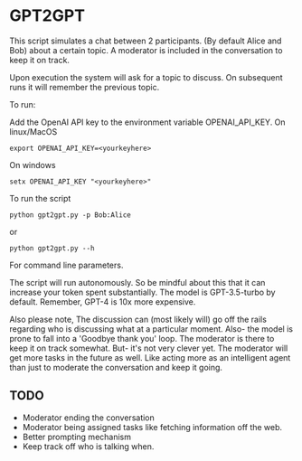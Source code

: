 # GPT2GPT

This script simulates a chat between 2 participants. (By default Alice and Bob) about a certain topic. A moderator is included in the conversation to keep it on track.

Upon execution the system will ask for a topic to discuss. On subsequent runs it will remember the previous topic. 

To run:

Add the OpenAI API key to the environment variable OPENAI_API_KEY. On linux/MacOS

``` export OPENAI_API_KEY=<yourkeyhere> ```

On windows

``` setx OPENAI_API_KEY "<yourkeyhere>" ```

To run the script

``` python gpt2gpt.py -p Bob:Alice ```

or

``` python gpt2gpt.py --h ```

For command line parameters.

The script will run autonomously. So be mindful about this that it can increase your token spent substantially. The model is GPT-3.5-turbo by default. Remember, GPT-4 is 10x more expensive. 

Also please note, The discussion can (most likely will) go off the rails regarding who is discussing what at a particular moment. Also- the model is prone to fall into a 'Goodbye thank you' loop. The moderator is there to keep it on track somewhat. But- it's not very clever yet. The moderator will get more tasks in the future as well. Like acting more as an intelligent agent than just to moderate the conversation and keep it going. 

## TODO

- Moderator ending the conversation
- Moderator being assigned tasks like fetching information off the web.
- Better prompting mechanism
- Keep track off who is talking when. 
